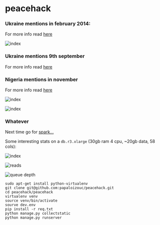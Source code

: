 peacehack
=========


### Ukraine mentions in february 2014:

For more info read [here](http://en.wikipedia.org/wiki/2014_Ukrainian_revolution)


![index](https://raw.githubusercontent.com/papaloizouc/peacehack/master/doc/ukraine_feb.png)

### Ukraine mentions 9th september

For more info read [here](http://www.bbc.co.uk/news/world-europe-28357880)

### Nigeria mentions in november

For more info read [here](http://www.bbc.co.uk/news/world-africa-27120357)

![index](https://raw.githubusercontent.com/papaloizouc/peacehack/master/doc/nigeria_nov.png)


![index](https://raw.githubusercontent.com/papaloizouc/peacehack/master/doc/ukraine_set.png)

### Whatever

Next time go for [spark...](https://spark.apache.org/) 

Some interesting stats on a `db.r3.xlarge` (30gb ram 4 cpu, ~20gb data, 58 cols):


![index](https://raw.githubusercontent.com/papaloizouc/peacehack/master/doc/index.png)

![reads](https://raw.githubusercontent.com/papaloizouc/peacehack/master/doc/reads_4.png)

![queue depth](https://raw.githubusercontent.com/papaloizouc/peacehack/master/doc/q_d_4.png)

```
sudo apt-get install python-virtualenv
git clone git@github.com:papaloizouc/peacehack.git
cd peacehack/peacehack
virtualenv venv
source venv/bin/activate
sourve dev.env
pip install -r req.txt
python manage.py collectstatic
python manage.py runserver
```
